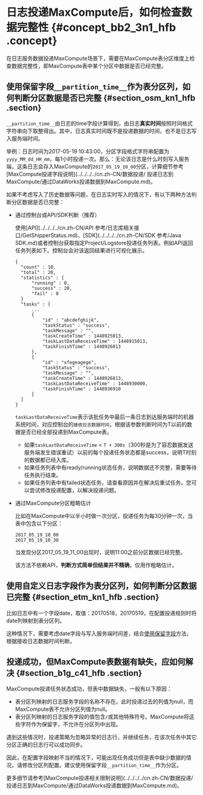 # 日志投递MaxCompute后，如何检查数据完整性 {#concept_bb2_3n1_hfb .concept}

在日志服务数据投递MaxCompute场景下，需要在MaxCompute表分区维度上检查数据完整性，即MaxCompute表中某个分区中数据是否已经完整。

## 使用保留字段`__partition_time__`作为表分区列，如何判断分区数据是否已完整 {#section_osm_kn1_hfb .section}

`__partition_time__`由日志的time字段计算得到，由日志**真实时间**按照时间格式字符串向下取整得出。其中，日志真实时间既不是投递数据的时间，也不是日志写入服务端时间。

举例：日志时间为2017-05-19 10:43:00，分区字段格式字符串配置为`yyyy_MM_dd_HH_mm`，每1小时投递一次。那么：无论该日志是什么时刻写入服务端，这条日志会存入MaxCompute的`2017_05_19_10_00`分区，计算细节参考[MaxCompute投递字段说明](../../../../cn.zh-CN/数据投递/ 投递日志到MaxCompute/通过DataWorks投递数据到MaxCompute.md)。

如果不考虑写入了历史数据等问题，在日志实时写入的情况下，有以下两种方法判断分区数据是否已完整：

-   通过控制台或API/SDK判断（推荐）

    使用[API](../../../../cn.zh-CN/API 参考/日志库相关接口/GetShipperStatus.md)、[SDK](../../../../cn.zh-CN/SDK 参考/Java SDK.md)或者控制台获取指定Project/Logstore投递任务列表。例如API返回任务列表如下。控制台会对该返回结果进行可视化展示。

    ```
    {
      "count" : 10,
      "total" : 20,
      "statistics" : {
          "running" : 0,
          "success" : 20,
          "fail" : 0 
      }
      "tasks" : [
          ...
          {
              "id" : "abcdefghijk",
              "taskStatus" : "success",
              "taskMessage" : "",
              "taskCreateTime" : 1448925013,
              "taskLastDataReceiveTime" : 1448915013,
              "taskFinishTime" : 1448926013
          },
          {
              "id" : "xfegeagege",
              "taskStatus" : "success",
              "taskMessage" : "",
              "taskCreateTime" : 1448926813,
              "taskLastDataReceiveTime" : 1448930000,
              "taskFinishTime" : 1448936910
          }
      ]
    }
    ```

    `taskLastDataReceiveTime`表示该批任务中最后一条日志到达服务端时的机器系统时间，对应控制台的`接收日志数据时间`，根据该参数判断时间为T以前的数据是否已经全部投递到MaxCompute表。

    -   如果`taskLastDataReceiveTime` < `T + 300s`（300秒是为了容忍数据发送服务端发生错误重试）以前的每个投递任务状态都是success，说明T时刻的数据都已经入库。
    -   如果任务列表中有ready/running状态任务，说明数据还不完整，需要等待任务执行结束。
    -   如果任务列表中有failed状态任务，请查看原因并在解决后重试任务。您可以尝试修改投递配置，以解决投递问题。
-   通过MaxCompute分区粗略估计

    比如在MaxCompute中以半小时做一次分区，投递任务为每30分钟一次，当表中包含以下分区：

    ```
    2017_05_19_10_00
    2017_05_19_10_30
    ```

    当发现分区2017\_05\_19\_11\_00出现时，说明11:00之前分区数据已经完整。

    该方法不依赖API，**判断方式简单但结果并不精确**，仅用作粗略估计。


## 使用自定义日志字段作为表分区列，如何判断分区数据已完整 {#section_etm_kn1_hfb .section}

比如日志中有一个字段date，取值：20170518，20170519，在配置投递规则时将date列映射到表分区列。

这种情况下，需要考虑date字段与写入服务端时间差，结合[使用保留字段](#)方法，根据接收日志数据时间判断。

## 投递成功，但MaxCompute表数据有缺失，应如何解决 {#section_b1g_c41_hfb .section}

MaxCompute投递任务状态成功，但表中数据缺失，一般有以下原因：

-   表分区列映射的日志服务字段的名称不存在。此时投递过去的列值为null，而MaxCompute表不允许分区列值为null。
-   表分区列映射的日志服务字段的值包含`/`或其他特殊符号。MaxCompute将这些字符作为保留字，不允许在分区列中出现。

遇到这些情况时，投递策略为忽略异常的日志行，并继续任务，在该次任务中其它分区正确的日志行可以成功同步。

因此，在配置字段映射不当的情况下，可能出现任务成功但是表中缺少数据的情况，请修改分区列配置。建议使用保留字段`__partition_time__`作为分区。

更多细节请参考[MaxCompute投递相关限制说明](../../../../cn.zh-CN/数据投递/ 投递日志到MaxCompute/通过DataWorks投递数据到MaxCompute.md)。

